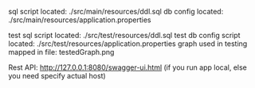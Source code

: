 sql script located: ./src/main/resources/ddl.sql
db config located: ./src/main/resources/application.properties

test sql script located: ./src/test/resources/ddl.sql
test db config script located: ./src/test/resources/application.properties
graph used in testing mapped in file: testedGraph.png

Rest API: http://127.0.0.1:8080/swagger-ui.html (if you run app local, else you need specify actual host) 